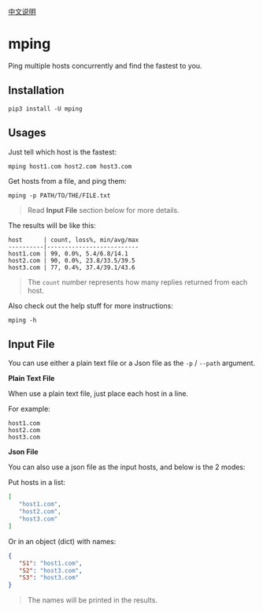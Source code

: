[中文说明](https://github.com/youfou/mping/blob/master/README_ZHCN.md)

# mping

Ping multiple hosts concurrently and find the fastest to you.

## Installation

    pip3 install -U mping

## Usages

Just tell which host is the fastest:

```shell
mping host1.com host2.com host3.com
```

Get hosts from a file, and ping them:

```shell
mping -p PATH/TO/THE/FILE.txt
```

> Read **Input File** section below for more details.

The results will be like this:

```
host      | count, loss%, min/avg/max
----------|--------------------------
host1.com | 99, 0.0%, 5.4/6.8/14.1
host2.com | 90, 0.0%, 23.8/33.5/39.5
host3.com | 77, 0.4%, 37.4/39.1/43.6
```

> The `count` number represents how many replies returned from each host.

Also check out the help stuff for more instructions:

```shell
mping -h
```

## Input File

You can use either a plain text file or a Json file as the `-p` / `--path` argument.


**Plain Text File**

When use a plain text file, just place each host in a line.

For example:

```
host1.com
host2.com
host3.com
```

**Json File**

You can also use a json file as the input hosts, and below is the 2 modes:
 
 Put hosts in a list:
 
 ```json
[
    "host1.com",
    "host2.com",
    "host3.com"
]
```
 
Or in an object (dict) with names:
 
 ```json
{
    "S1": "host1.com",
    "S2": "host3.com",
    "S3": "host3.com"
}
```

> The names will be printed in the results.
